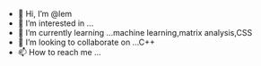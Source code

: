 - 👋 Hi, I’m @lem
- 👀 I’m interested in ...
- 🌱 I’m currently learning ...machine learning,matrix analysis,CSS
- 💞️ I’m looking to collaborate on ...C++
- 📫 How to reach me ...

<!---
lefpoem/lefpoem is a ✨ special ✨ repository because its `README.md` (this file) appears on your GitHub profile.
You can click the Preview link to take a look at your changes.
--->
